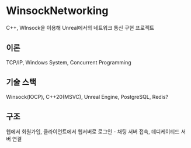 # WinsockNetworking
C++, WInsock을 이용해 Unreal에서의 네트워크 통신 구현 프로젝트


## 이론 
TCP/IP, Windows System, Concurrent Programming

## 기술 스택
Winsock(IOCP), C++20(MSVC), Unreal Engine, PostgreSQL, Redis? 

## 구조
웹에서 회원가입, 클라이언트에서 웹서버로 로그인 - 채팅 서버 접속, 데디케이티드 서버 연결
